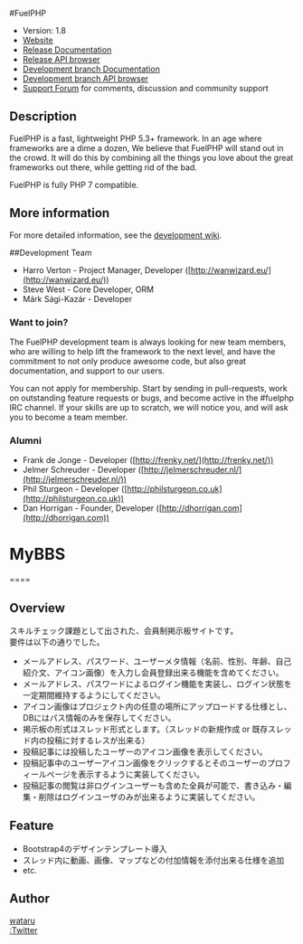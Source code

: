 #FuelPHP

* Version: 1.8
* [Website](http://fuelphp.com/)
* [Release Documentation](http://docs.fuelphp.com)
* [Release API browser](http://api.fuelphp.com)
* [Development branch Documentation](http://dev-docs.fuelphp.com)
* [Development branch API browser](http://dev-api.fuelphp.com)
* [Support Forum](http://fuelphp.com/forums) for comments, discussion and community support

## Description

FuelPHP is a fast, lightweight PHP 5.3+ framework. In an age where frameworks are a dime a dozen, We believe that FuelPHP will stand out in the crowd.  It will do this by combining all the things you love about the great frameworks out there, while getting rid of the bad.

FuelPHP is fully PHP 7 compatible.

## More information

For more detailed information, see the [development wiki](https://github.com/fuelphp/fuelphp/wiki).

##Development Team

* Harro Verton - Project Manager, Developer ([http://wanwizard.eu/](http://wanwizard.eu/))
* Steve West - Core Developer, ORM
* Márk Sági-Kazár - Developer

### Want to join?

The FuelPHP development team is always looking for new team members, who are willing
to help lift the framework to the next level, and have the commitment to not only
produce awesome code, but also great documentation, and support to our users.

You can not apply for membership. Start by sending in pull-requests, work on outstanding
feature requests or bugs, and become active in the #fuelphp IRC channel. If your skills
are up to scratch, we will notice you, and will ask you to become a team member.

### Alumni

* Frank de Jonge - Developer ([http://frenky.net/](http://frenky.net/))
* Jelmer Schreuder - Developer ([http://jelmerschreuder.nl/](http://jelmerschreuder.nl/))
* Phil Sturgeon - Developer ([http://philsturgeon.co.uk](http://philsturgeon.co.uk))
* Dan Horrigan - Founder, Developer ([http://dhorrigan.com](http://dhorrigan.com))

# MyBBS
====

## Overview
スキルチェック課題として出された、会員制掲示板サイトです。  
要件は以下の通りでした。  
- メールアドレス、パスワード、ユーザーメタ情報（名前、性別、年齢、自己紹介文、アイコン画像）を入力し会員登録出来る機能を含めてください。
- メールアドレス、パスワードによるログイン機能を実装し、ログイン状態を一定期間維持するようにしてください。
- アイコン画像はプロジェクト内の任意の場所にアップロードする仕様とし、DBにはパス情報のみを保存してください。
- 掲示板の形式はスレッド形式とします。（スレッドの新規作成 or 既存スレッド内の投稿に対するレスが出来る）
- 投稿記事には投稿したユーザーのアイコン画像を表示してください。
- 投稿記事中のユーザーアイコン画像をクリックするとそのユーザーのプロフィールページを表示するように実装してください。
- 投稿記事の閲覧は非ログインユーザーも含めた全員が可能で、書き込み・編集・削除はログインユーザのみが出来るように実装してください。

## Feature
- Bootstrap4のデザインテンプレート導入
- スレッド内に動画、画像、マップなどの付加情報を添付出来る仕様を追加
- etc.

## Author
[wataru](https://github.com/wataboru)  
[:Twitter](https://twitter.com/vengavengavnega)
